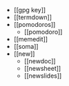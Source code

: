- [[gpg key]]
- [[termdown]]
- [[pomodoros]]
	- [[pomodoro]]
- [[memedit]]
- [[soma]]
- [[new]]
	- [[newdoc]]
	- [[newsheet]]
	- [[newslides]]